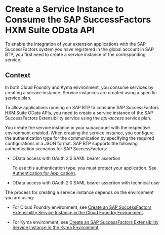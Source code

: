 <!-- loio46c5ea17eff94bc6949857e588797273 -->

# Create a Service Instance to Consume the SAP SuccessFactors HXM Suite OData API

To enable the integration of your extension applications with the SAP SuccessFactors system you have registered in the global account in SAP BTP, you first need to create a service instance of the corresponding service.



## Context

In both Cloud Foundry and Kyma environment, you consume services by creating a service instance. Service instances are created using a specific service plan.

To allow applications running on SAP BTP to consume SAP SuccessFactors HXM Suite OData APIs, you need to create a service instance of the SAP SuccessFactors Extensibility service using the *api-access* service plan.

You create the service instance in your subaccount with the respective environment enabled. When creating the service instance, you configure the authentication type for the communication by specifying the required configurations in a JSON format. SAP BTP supports the following authentication scenarios for SAP SuccessFactors:

-   OData access with OAuth 2.0 SAML bearer assertion

    To use this authentication type, you must protect your application. See [Authentication for Applications](https://help.sap.com/viewer/65de2977205c403bbc107264b8eccf4b/Cloud/en-US/09f5bd3f346b4ee08b5ca084128e2e81.html).

-   OData access with OAuth 2.0 SAML bearer assertion with technical user


The process for creating a service instance depends on the environment you are using:

-   For Cloud Foundry environment, see [Create an SAP SuccessFactors Extensibility Service Instance in the Cloud Foundry Environment](create-an-sap-successfactors-extensibility-service-instance-in-the-cloud-foundry-environm-8b774e4.md).

-   For Kyma environment, see [Create an SAP SuccessFactors Extensibility Service Instance in the Kyma Environment](create-an-sap-successfactors-extensibility-service-instance-in-the-kyma-environment-f371f81.md).


